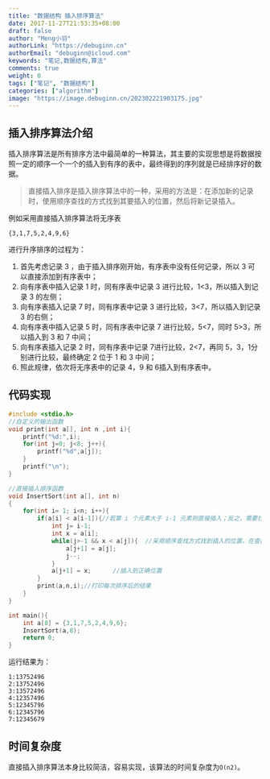 ```yaml
---
title: "数据结构 插入排序算法"
date: 2017-11-27T21:53:35+08:00
draft: false
author: "Meng小羽"
authorLink: "https://debuginn.cn"
authorEmail: "debuginn@icloud.com"
keywords: "笔记,数据结构,算法"
comments: true
weight: 0
tags: ["笔记", "数据结构"]
categories: ["algorithm"]
image: "https://image.debuginn.cn/202302221903175.jpg"
---
```


## 插入排序算法介绍

插入排序算法是所有排序方法中最简单的一种算法，其主要的实现思想是将数据按照一定的顺序一个一个的插入到有序的表中，最终得到的序列就是已经排序好的数据。

> 直接插入排序是插入排序算法中的一种，采用的方法是：在添加新的记录时，使用顺序查找的方式找到其要插入的位置，然后将新记录插入。

例如采用直接插入排序算法将无序表

```shell
{3,1,7,5,2,4,9,6}
```

进行升序排序的过程为：

1. 首先考虑记录 3 ，由于插入排序刚开始，有序表中没有任何记录，所以 3 可以直接添加到有序表中； 
2. 向有序表中插入记录 1 时，同有序表中记录 3 进行比较，1<3，所以插入到记录 3 的左侧； 
3. 向有序表插入记录 7 时，同有序表中记录 3 进行比较，3<7，所以插入到记录 3 的右侧； 
4. 向有序表中插入记录 5 时，同有序表中记录 7 进行比较，5<7，同时 5>3，所以插入到 3 和 7 中间； 
5. 向有序表插入记录 2 时，同有序表中记录 7进行比较，2<7，再同 5，3，1分别进行比较，最终确定 2 位于 1 和 3 中间； 
6. 照此规律，依次将无序表中的记录 4，9 和 6插入到有序表中。

## 代码实现

```c
#include <stdio.h>
//自定义的输出函数
void print(int a[], int n ,int i){
    printf("%d:",i);
    for(int j=0; j<8; j++){
        printf("%d",a[j]);
    }
    printf("\n");
}

//直接插入排序函数
void InsertSort(int a[], int n)
{
    for(int i= 1; i<n; i++){
        if(a[i] < a[i-1]){//若第 i 个元素大于 i-1 元素则直接插入；反之，需要找到适当的插入位置后在插入。
            int j= i-1;
            int x = a[i];
            while(j>-1 && x < a[j]){  //采用顺序查找方式找到插入的位置，在查找的同时，将数组中的元素进行后移操作，给插入元素腾出空间
                a[j+1] = a[j];
                j--;
            }
            a[j+1] = x;      //插入到正确位置
        }
        print(a,n,i);//打印每次排序后的结果
    }
}

int main(){
    int a[8] = {3,1,7,5,2,4,9,6};
    InsertSort(a,8);
    return 0;
}
```

运行结果为：

```shell
1:13752496
2:13752496
3:13572496
4:12357496
5:12345796
6:12345796
7:12345679
```

## 时间复杂度

直接插入排序算法本身比较简洁，容易实现，该算法的时间复杂度为`O(n2)`。
